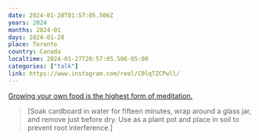 ```yaml
---
date: 2024-01-28T01:57:05.506Z
years: 2024
months: 2024-01
days: 2024-01-28
place: Toronto
country: Canada
localtime: 2024-01-27T20:57:05.506-05:00
categories: ["talk"]
link: https://www.instagram.com/reel/C0lqTZCPwll/
---
```

[Growing your own food is the highest form of meditation.](https://www.instagram.com/reel/C0lqTZCPwll/)

> [Soak cardboard in water for fifteen minutes, wrap around a glass jar, and remove just before dry. Use as a plant pot and place in soil to prevent root interference.]
